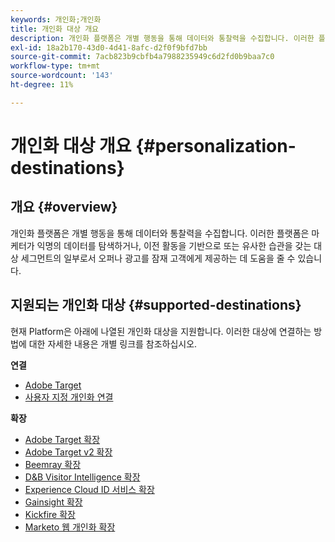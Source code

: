 ```yaml
---
keywords: 개인화;개인화
title: 개인화 대상 개요
description: 개인화 플랫폼은 개별 행동을 통해 데이터와 통찰력을 수집합니다. 이러한 플랫폼은 마케터가 익명의 데이터를 탐색하거나, 이전 활동을 기반으로 또는 유사한 습관을 갖는 대상 세그먼트의 일부로서 오퍼나 광고를 잠재 고객에게 제공하는 데 도움을 줄 수 있습니다.
exl-id: 18a2b170-43d0-4d41-8afc-d2f0f9bfd7bb
source-git-commit: 7acb823b9cbfb4a7988235949c6d2fd0b9baa7c0
workflow-type: tm+mt
source-wordcount: '143'
ht-degree: 11%

---
```


# 개인화 대상 개요 {#personalization-destinations}

## 개요 {#overview}

개인화 플랫폼은 개별 행동을 통해 데이터와 통찰력을 수집합니다. 이러한 플랫폼은 마케터가 익명의 데이터를 탐색하거나, 이전 활동을 기반으로 또는 유사한 습관을 갖는 대상 세그먼트의 일부로서 오퍼나 광고를 잠재 고객에게 제공하는 데 도움을 줄 수 있습니다.

## 지원되는 개인화 대상 {#supported-destinations}

현재 Platform은 아래에 나열된 개인화 대상을 지원합니다. 이러한 대상에 연결하는 방법에 대한 자세한 내용은 개별 링크를 참조하십시오.

**연결**

* [Adobe Target](adobe-target-connection.md)
* [사용자 지정 개인화 연결](custom-personalization.md)

**확장**

* [Adobe Target 확장](adobe-target.md)
* [Adobe Target v2 확장](adobe-target-v2.md)
* [Beemray 확장](beemray.md)
* [D&amp;B Visitor Intelligence 확장](dnb.md)
* [Experience Cloud ID 서비스 확장](adobe-ecid.md)
* [Gainsight 확장](gainsight.md)
* [Kickfire 확장](kickfire.md)
* [Marketo 웹 개인화 확장](marketo-web-personalization.md)
